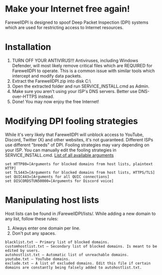 # Make your Internet free again!
FarewellDPI is designed to spoof Deep Packet Inspection (DPI) systems which are used for restricting access to Internet resources.

# Installation
1) TURN OFF YOUR ANTIVIRUS!!! Antiviruses, including Windows Defender, will most likely remove critical files which are REQUIRED for FarewellDPI to operate. This is a common issue with similar tools which intercept and modify data packets.
2) Extract the FarewellDPI.zip into disk C:\
3) Open the extracted folder and run SERVICE_INSTALL.cmd as Admin.
4) Make sure you aren't using your ISP's DNS servers. Better use DNS-over-HTTPS instead.
5) Done! You may now enjoy the free Internet!

# Modifying DPI fooling strategies
While it's very likely that FarewellDPI will unblock access to YouTube, Discord, Twitter (X) and other websites, it's not guaranteed.
Different ISPs use different "breeds" of DPI. Fooling strategies may vary depending on your ISP.
You can manually edit the fooling strategies in SERVICE_INSTALL.cmd.
[List of all available arguments](https://github.com/bol-van/zapret/blob/master/docs/readme.en.md#nfqws)

```
set HTTP80=[Arguments for blocked domains from host lists, plaintext HTTP]
set TLS443=[Arguments for blocked domains from host lists, HTTPS/TLS]
set QUIC443=[Arguments for all QUIC connections]
set DISCORDSTUN50000=[Arguments for Discord voice]
```

# Manipulating host lists
Host lists can be found in /FarewellDPI/lists/. While adding a new domain to any list, follow these rules:
1) Always enter one domain per line.
2) Don't put any spaces.

```
blacklist.txt — Primary list of blocked domains.
customhostlist.txt — Secondary list of blocked domains. Is meant to be edited by users.
autohostlist.txt — Automatic list of unreachable domains.
youtube.txt — YouTube domains.
exclude.txt — A list of excluded domains. Edit this file if certain domains are constantly being falsely added to autohostlist.txt.
```

